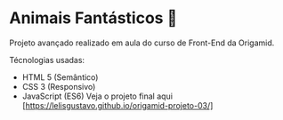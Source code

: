 # Animais Fantásticos 🦊
Projeto avançado realizado em aula do curso de Front-End da Origamid.

Técnologias usadas:

- HTML 5 (Semântico)
- CSS 3 (Responsivo)
- JavaScript (ES6)
Veja o projeto final aqui [https://lelisgustavo.github.io/origamid-projeto-03/]
